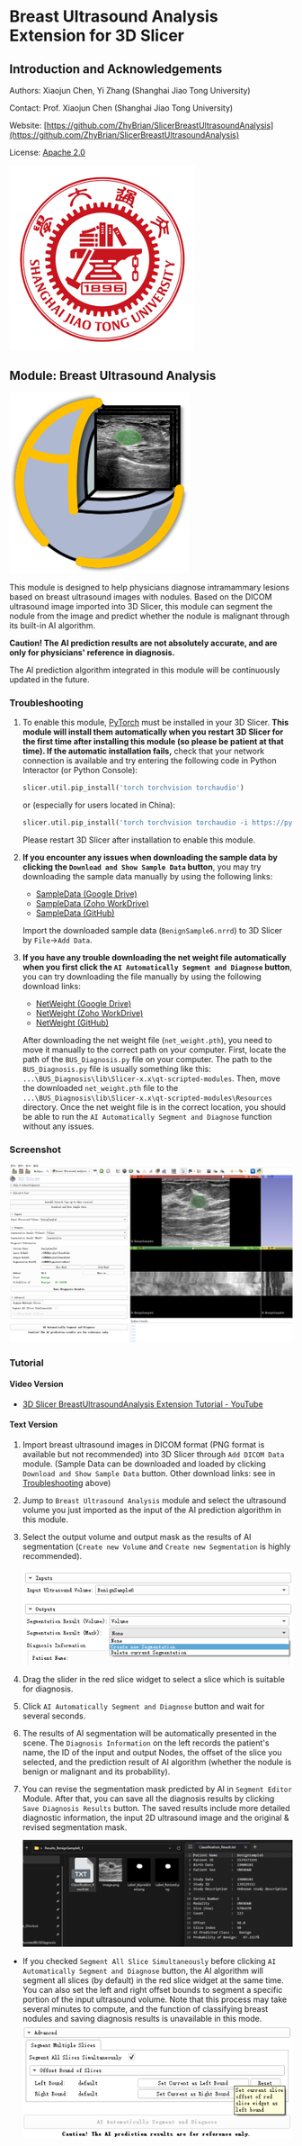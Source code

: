 # Breast Ultrasound Analysis Extension for 3D Slicer

## Introduction and Acknowledgements

Authors: Xiaojun Chen, Yi Zhang (Shanghai Jiao Tong University)

Contact: Prof. Xiaojun Chen (Shanghai Jiao Tong University)

Website: [https://github.com/ZhyBrian/SlicerBreastUltrasoundAnalysis](https://github.com/ZhyBrian/SlicerBreastUltrasoundAnalysis)

License: [Apache 2.0](https://www.apache.org/licenses/LICENSE-2.0)

<img src="./Screenshots/SJTU.png" alt="BUS_Diagnosis"  />

## Module: Breast Ultrasound Analysis

<img src="./BUS_Diagnosis.png" alt="BUS_Diagnosis"/>

This module is designed to help physicians diagnose intramammary lesions based on breast ultrasound images with nodules. Based on the DICOM ultrasound image imported into 3D Slicer, this module can segment the nodule from the image and predict whether the nodule is malignant through its built-in AI algorithm.

**Caution! The AI prediction results are not absolutely accurate, and are only for physicians' reference in diagnosis.**

The AI prediction algorithm integrated in this module will be continuously updated in the future.



### Troubleshooting

1. To enable this module, [PyTorch](https://pytorch.org/) must be installed in your 3D Slicer. **This module will install them automatically when you restart 3D Slicer for the first time after installing this module (so please be patient at that time). If the automatic installation fails,** check that your network connection is available and try entering the following code in Python Interactor (or Python Console): 

   ```python
   slicer.util.pip_install('torch torchvision torchaudio')
   ```

   or (especially for users located in China):

   ```python
   slicer.util.pip_install('torch torchvision torchaudio -i https://pypi.tuna.tsinghua.edu.cn/simple')
   ```

   Please restart 3D Slicer after installation to enable this module.

2. **If you encounter any issues when downloading the sample data by clicking the `Download and Show Sample Data` button**, you may try downloading the sample data manually by using the following links:

   - [SampleData (Google Drive)](https://drive.google.com/file/d/11eTC9-WLjop39a3g7HRrhIL-5gnQQ0Ay/view?usp=sharing)
   - [SampleData (Zoho WorkDrive)](https://workdrive.zohopublic.com.cn/external/dabf8daab93df121bd0b8ff01203060e10a1de4542ece205bbbe23e4a379c816/download)
   - [SampleData (GitHub)](https://github.com/ZhyBrian/SlicerBreastUltrasoundAnalysis/releases/download/v0.0.1/BenignSample6.nrrd)

   Import the downloaded sample data (`BenignSample6.nrrd`) to 3D Slicer by `File`->`Add Data`.

3. **If you have any trouble downloading the net weight file automatically when you first click the `AI Automatically Segment and Diagnose` button**, you can try downloading the file manually by using the following download links: 

   - [NetWeight (Google Drive)](https://drive.google.com/file/d/1c1dZo6lfaohfrtFFJZhODXNw1-gZr6_P/view?usp=share_link)
   - [NetWeight (Zoho WorkDrive)](https://workdrive.zohopublic.com.cn/external/fc5868a16789095cfab4d0011bb70578a26d7b3a59a30e4d41cf12fb82f02508/download)
   - [NetWeight (GitHub)](https://github.com/ZhyBrian/SlicerBreastUltrasoundAnalysis/releases/download/v0.0.1/net_weight.pth)
   
   After downloading the net weight file (`net_weight.pth`), you need to move it manually to the correct path on your computer. First, locate the path of the `BUS_Diagnosis.py` file on your computer. The path to the `BUS_Diagnosis.py` file is usually something like this: `...\BUS_Diagnosis\lib\Slicer-x.x\qt-scripted-modules`. Then, move the downloaded `net_weight.pth` file to the `...\BUS_Diagnosis\lib\Slicer-x.x\qt-scripted-modules\Resources` directory. Once the net weight file is in the correct location, you should be able to run the `AI Automatically Segment and Diagnose` function without any issues.
   
   

### Screenshot

![overview](./Screenshots/overview.png)



### Tutorial

#### Video Version

- [3D Slicer BreastUltrasoundAnalysis Extension Tutorial - YouTube](https://www.youtube.com/watch?v=-8aWt-vl0N0)

#### Text Version

1. Import breast ultrasound images in DICOM format (PNG format is available but not recommended) into 3D Slicer through `Add DICOM Data` module. (Sample Data can be downloaded and loaded by clicking `Download and Show Sample Data` button. Other download links: see in [Troubleshooting](#Troubleshooting) above)

2. Jump to `Breast Ultrasound Analysis` module and select the ultrasound volume you just imported as the input of the AI prediction algorithm in this module.

3. Select the output volume and output mask as the results of AI segmentation (`Create new Volume` and `Create new Segmentation` is highly recommended).

   ![input&output](./Screenshots/input&output.png)

4. Drag the slider in the red slice widget to select a slice which is suitable for diagnosis.

5. Click `AI Automatically Segment and Diagnose` button and wait for several seconds.

6. The results of AI segmentation will be automatically presented in the scene. The `Diagnosis Information` on the left records the patient's name, the ID of the input and output Nodes, the offset of the slice you selected, and the prediction result of AI algorithm  (whether the nodule is benign or malignant and its probability).

7. You can revise the segmentation mask predicted by AI in `Segment Editor` Module. After that, you can save all the diagnosis results by clicking `Save Diagnosis Results` button. The saved results include more detailed diagnostic information, the input 2D ultrasound image and the original & revised segmentation mask.

   ![saveResults](./Screenshots/saveResults.png)

- If you checked `Segment All Slice Simultaneously` before clicking `AI Automatically Segment and Diagnose` button, the AI algorithm will segment all slices (by default) in the red slice widget at the same time. You can also set the left and right offset bounds to segment a specific portion of the input ultrasound volume. Note that this process may take several minutes to compute, and the function of classifying breast nodules and saving diagnosis results is unavailable in this mode.![segmentMultiple](./Screenshots/segmentMultiple.png)
